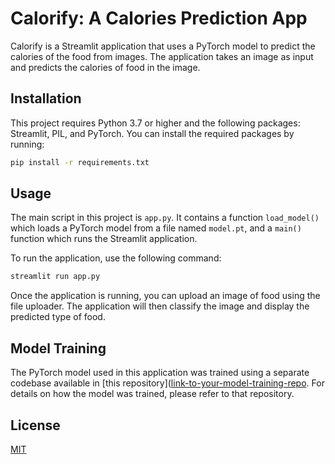 # Calorify: A Calories Prediction App

Calorify is a Streamlit application that uses a PyTorch model to predict the calories of the food from images. The application takes an image as input and predicts the calories of food in the image.

## Installation

This project requires Python 3.7 or higher and the following packages: Streamlit, PIL, and PyTorch. You can install the required packages by running:
```bash
pip install -r requirements.txt
```

## Usage

The main script in this project is `app.py`. It contains a function `load_model()` which loads a PyTorch model from a file named `model.pt`, and a `main()` function which runs the Streamlit application.

To run the application, use the following command:
```bash
streamlit run app.py
```
Once the application is running, you can upload an image of food using the file uploader. The application will then classify the image and display the predicted type of food.

## Model Training

The PyTorch model used in this application was trained using a separate codebase available in [this repository]([link-to-your-model-training-repo](https://github.com/Ponynie/Popular-Food_Image-Classification.git). For details on how the model was trained, please refer to that repository.


## License

[MIT](https://choosealicense.com/licenses/mit/)
